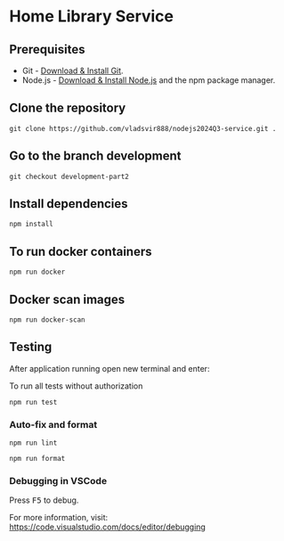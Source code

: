 # Home Library Service

## Prerequisites

- Git - [Download & Install Git](https://git-scm.com/downloads).
- Node.js - [Download & Install Node.js](https://nodejs.org/en/download/) and the npm package manager.

## Clone the repository

```
git clone https://github.com/vladsvir888/nodejs2024Q3-service.git .
```

## Go to the branch development

```
git checkout development-part2
```

## Install dependencies

```
npm install
```

## To run docker containers

```
npm run docker
```

## Docker scan images

```
npm run docker-scan
```

## Testing

After application running open new terminal and enter:

To run all tests without authorization

```
npm run test
```

### Auto-fix and format

```
npm run lint
```

```
npm run format
```

### Debugging in VSCode

Press <kbd>F5</kbd> to debug.

For more information, visit: https://code.visualstudio.com/docs/editor/debugging
